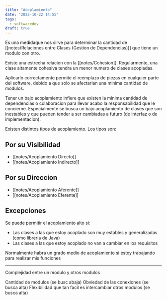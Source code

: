 ```yaml
---
title: "Acoplamiento"
date: "2022-10-22 14:55"
tags: 
  - softwaredev
draft: true
---
```

Es una medidaque nos sirve para determinar la cantidad de [[notes/Relaciones entre Clases (Gestion de Dependencias)]] que tiene un modulo con otro. 

Existe una estrecha relacion con la [[notes/Cohesion]]. Regularmente, una clase altamente cohesiva tendra un menor numero de clases acopladas. 

Aplicarlo correctamente permite el reemplazo de piezas en cualquier parte del software, debido a que solo se afectarian una minima cantidad de modulos.

Tener un bajo acoplamiento infiere que existen la minima cantidad de dependencias o colaboracion para llevar acabo la responsabilidad que le concierne. Especialmente se busca un bajo acoplamiento de clases que son inestables y que pueden tender a ser cambiadas a futuro (de interfaz o de implementacion).

Existen distintos tipos de acoplamiento. Los tipos son:
## Por su Visibilidad
- [[notes/Acoplamiento Directo]]
- [[notes/Acoplamiento Indirecto]]

## Por su Direccion
- [[notes/Acoplamiento Aferente]]
- [[notes/Acoplamiento Eferente]]

## Excepciones
Se puede permitir el acoplamiento alto si:
- Las clases a las que estoy acoplado son muy estables y generalizadas (como libreria de Java)
- Las clases a las que estoy acoplado no van a cambiar en los requisitos

Normalmente habra un grado medio de acoplamiento si estoy trabajando para realizar mis funciones

___
Complejidad entre un modulo y otros modulos

Cantidad de modulos (se busc abaja)
Obviedad de las conexiones (se busca alta)
Flexibilidad que tan facil es intercambiar otros modulos (se busca alta)